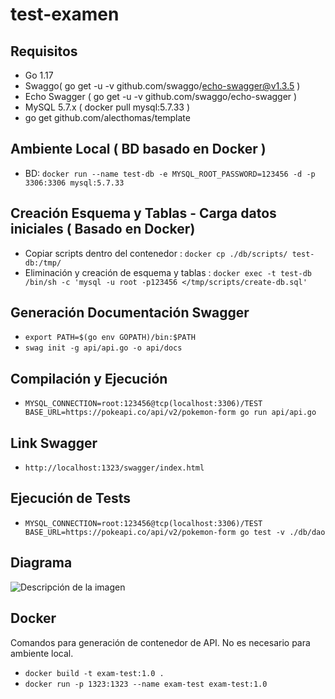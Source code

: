 # test-examen

## Requisitos

* Go 1.17
* Swaggo( go get -u -v github.com/swaggo/echo-swagger@v1.3.5 )
* Echo Swagger ( go get -u -v github.com/swaggo/echo-swagger )
* MySQL 5.7.x ( docker pull mysql:5.7.33 )
* go get github.com/alecthomas/template
## Ambiente Local ( BD basado en Docker )

* BD: `docker run --name test-db -e MYSQL_ROOT_PASSWORD=123456 -d -p 3306:3306 mysql:5.7.33`

## Creación Esquema y Tablas - Carga datos iniciales ( Basado en Docker)

* Copiar scripts dentro del contenedor : `docker cp ./db/scripts/ test-db:/tmp/`
* Eliminación y creación de esquema y tablas : `docker exec -t test-db /bin/sh -c 'mysql -u root -p123456 </tmp/scripts/create-db.sql'`

## Generación Documentación Swagger

* `export PATH=$(go env GOPATH)/bin:$PATH`
* `swag init -g api/api.go -o api/docs`

## Compilación y Ejecución
* `MYSQL_CONNECTION=root:123456@tcp(localhost:3306)/TEST BASE_URL=https://pokeapi.co/api/v2/pokemon-form go run api/api.go`

## Link Swagger

* `http://localhost:1323/swagger/index.html`

## Ejecución de Tests

* `MYSQL_CONNECTION=root:123456@tcp(localhost:3306)/TEST BASE_URL=https://pokeapi.co/api/v2/pokemon-form go test -v ./db/dao`

## Diagrama

<image src="https://i.ibb.co/LQ7K3mT/Screenshot-2023-11-21-at-01-56-01.png" alt="Descripción de la imagen">

## Docker

Comandos para generación de contenedor de API. No es necesario para ambiente local.

* `docker build -t exam-test:1.0 .`
* `docker run -p 1323:1323 --name exam-test exam-test:1.0`
